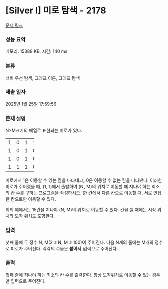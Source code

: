 # [Silver I] 미로 탐색 - 2178 

[문제 링크](https://www.acmicpc.net/problem/2178) 

### 성능 요약

메모리: 15388 KB, 시간: 140 ms

### 분류

너비 우선 탐색, 그래프 이론, 그래프 탐색

### 제출 일자

2025년 1월 25일 17:59:56

### 문제 설명

<p style="user-select: auto !important;">N×M크기의 배열로 표현되는 미로가 있다.</p>

<table class="table table-bordered" style="width: 18%; user-select: auto !important;">
	<tbody style="user-select: auto !important;">
		<tr style="user-select: auto !important;">
			<td style="width: 3%; user-select: auto !important;">1</td>
			<td style="width: 3%; user-select: auto !important;">0</td>
			<td style="width: 3%; user-select: auto !important;">1</td>
			<td style="width: 3%; user-select: auto !important;">1</td>
			<td style="width: 3%; user-select: auto !important;">1</td>
			<td style="width: 3%; user-select: auto !important;">1</td>
		</tr>
		<tr style="user-select: auto !important;">
			<td style="user-select: auto !important;">1</td>
			<td style="user-select: auto !important;">0</td>
			<td style="user-select: auto !important;">1</td>
			<td style="user-select: auto !important;">0</td>
			<td style="user-select: auto !important;">1</td>
			<td style="user-select: auto !important;">0</td>
		</tr>
		<tr style="user-select: auto !important;">
			<td style="user-select: auto !important;">1</td>
			<td style="user-select: auto !important;">0</td>
			<td style="user-select: auto !important;">1</td>
			<td style="user-select: auto !important;">0</td>
			<td style="user-select: auto !important;">1</td>
			<td style="user-select: auto !important;">1</td>
		</tr>
		<tr style="user-select: auto !important;">
			<td style="user-select: auto !important;">1</td>
			<td style="user-select: auto !important;">1</td>
			<td style="user-select: auto !important;">1</td>
			<td style="user-select: auto !important;">0</td>
			<td style="user-select: auto !important;">1</td>
			<td style="user-select: auto !important;">1</td>
		</tr>
	</tbody>
</table>

<p style="user-select: auto !important;">미로에서 1은 이동할 수 있는 칸을 나타내고, 0은 이동할 수 없는 칸을 나타낸다. 이러한 미로가 주어졌을 때, (1, 1)에서 출발하여 (N, M)의 위치로 이동할 때 지나야 하는 최소의 칸 수를 구하는 프로그램을 작성하시오. 한 칸에서 다른 칸으로 이동할 때, 서로 인접한 칸으로만 이동할 수 있다.</p>

<p style="user-select: auto !important;">위의 예에서는 15칸을 지나야 (N, M)의 위치로 이동할 수 있다. 칸을 셀 때에는 시작 위치와 도착 위치도 포함한다.</p>

### 입력 

 <p style="user-select: auto !important;">첫째 줄에 두 정수 N, M(2 ≤ N, M ≤ 100)이 주어진다. 다음 N개의 줄에는 M개의 정수로 미로가 주어진다. 각각의 수들은 <strong style="user-select: auto !important;">붙어서</strong> 입력으로 주어진다.</p>

### 출력 

 <p style="user-select: auto !important;">첫째 줄에 지나야 하는 최소의 칸 수를 출력한다. 항상 도착위치로 이동할 수 있는 경우만 입력으로 주어진다.</p>

